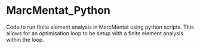 # MarcMentat_Python
Code to run finite element analysis in MarcMentat using python scripts. This allows for an optimisation loop to be setup with a finite element analysis within the loop.
